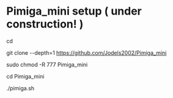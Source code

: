 # Pimiga_mini setup ( under construction! )

cd

git clone --depth=1 https://github.com/Jodels2002/Pimiga_mini

sudo chmod -R 777 Pimiga_mini

cd Pimiga_mini


./pimiga.sh


